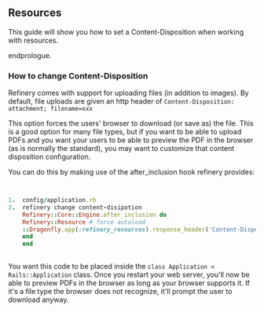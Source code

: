 Resources
---------

This guide will show you how to set a Content-Disposition when working with resources.

endprologue.

### How to change Content-Disposition

Refinery comes with support for uploading files (in addition to images). By default, file uploads are given an http header of `Content-Disposition: attachment; filename=xxx`

This option forces the users' browser to download (or save as) the file. This is a good option for many file types, but if you want to be able to upload PDFs and you want your users to be able to preview the PDF in the browser (as is normally the standard), you may want to customize that content disposition configuration.

You can do this by making use of the after_inclusion hook refinery provides:

```ruby


1.  config/application.rb
2.  refinery change content-disipotion
    Refinery::Core::Engine.after_inclusion do
    Refinery::Resource # force autoload
    ::Dragonfly.app(:refinery_resources).response_header('Content-Disposition', nil)
    end
    end
    
```

You want this code to be placed inside the `class Application < Rails::Application` class. Once you restart your web server, you'll now be able to preview PDFs in the browser as long as your browser supports it. If it's a file type the browser does not recognize, it'll prompt the user to download anyway.
